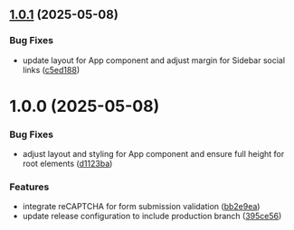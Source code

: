 ## [1.0.1](https://github.com/TheKingsident/kingsley-portfolio/compare/v1.0.0...v1.0.1) (2025-05-08)


### Bug Fixes

* update layout for App component and adjust margin for Sidebar social links ([c5ed188](https://github.com/TheKingsident/kingsley-portfolio/commit/c5ed188426b372aa2838f587897abb80b99631cc))

# 1.0.0 (2025-05-08)


### Bug Fixes

* adjust layout and styling for App component and ensure full height for root elements ([d1123ba](https://github.com/TheKingsident/kingsley-portfolio/commit/d1123bacd9c44ecf7f059572712d9ec44b41aba0))


### Features

* integrate reCAPTCHA for form submission validation ([bb2e9ea](https://github.com/TheKingsident/kingsley-portfolio/commit/bb2e9eab804c901ee17e5b9927e4f49c73ae36e6))
* update release configuration to include production branch ([395ce56](https://github.com/TheKingsident/kingsley-portfolio/commit/395ce562e7cb522979a9529a97d447fcf166468d))
